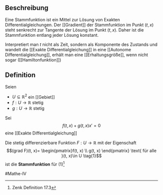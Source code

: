 ## Beschreibung
Eine Stammfunktion ist ein Mittel zur Lösung von Exakten Differentialgleichungen.
Der [[Gradient]] der Stammfunktion im Punkt $(t, x)$ steht senkrecht zur Tangente der Lösung im Punkt $(t, x)$. Daher ist die Stammfunktion entlang jeder Lösung konstant.

Interpretiert man $t$ nicht als Zeit, sondern als Komponente des Zustands und wandelt die [[Exakte Differentialgleichung]] in eine [[Autonome Differentialgleichung]], erhält man eine [[Erhaltungsgröße]], wenn nicht sogar ([[Hamiltonfunktion]])

## Definition
Seien
- $U \subseteq \mathbb{R}^2$ ein [[Gebiet]]
- $f: U \to \mathbb{R}$ stetig
- $g: U \to \mathbb{R}$ stetig

Sei
$$f(t, x) + g(t, x)x' = 0$$ eine  [[Exakte Differentialgleichung]]

Die stetig differenzierbare Funktion $F:U \to \mathbb{R}$ mit der Eigenschaft 
$$(grad F)(t, x)= \begin{pmatrix}f(t, x) \\ g(t, x)  \end{pmatrix} \text{ für alle }(t, x)\in U \tag{1}$$
ist die **Stammfunktion** für $(1)$[^1]

#Mathe-IV 

[^1]: Zenk Definition 17.3
